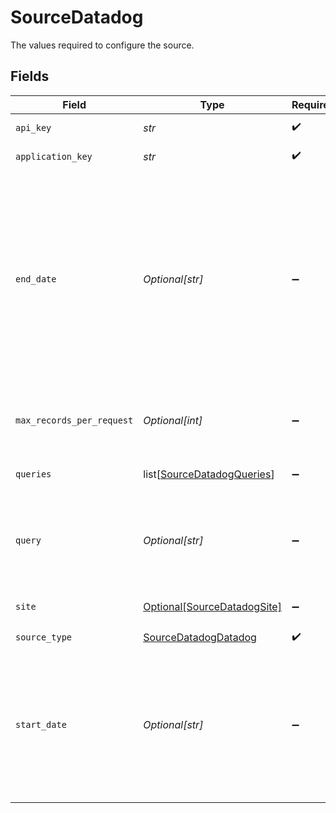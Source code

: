 # SourceDatadog

The values required to configure the source.


## Fields

| Field                                                                                                                                                                                                               | Type                                                                                                                                                                                                                | Required                                                                                                                                                                                                            | Description                                                                                                                                                                                                         | Example                                                                                                                                                                                                             |
| ------------------------------------------------------------------------------------------------------------------------------------------------------------------------------------------------------------------- | ------------------------------------------------------------------------------------------------------------------------------------------------------------------------------------------------------------------- | ------------------------------------------------------------------------------------------------------------------------------------------------------------------------------------------------------------------- | ------------------------------------------------------------------------------------------------------------------------------------------------------------------------------------------------------------------- | ------------------------------------------------------------------------------------------------------------------------------------------------------------------------------------------------------------------- |
| `api_key`                                                                                                                                                                                                           | *str*                                                                                                                                                                                                               | :heavy_check_mark:                                                                                                                                                                                                  | Datadog API key                                                                                                                                                                                                     |                                                                                                                                                                                                                     |
| `application_key`                                                                                                                                                                                                   | *str*                                                                                                                                                                                                               | :heavy_check_mark:                                                                                                                                                                                                  | Datadog application key                                                                                                                                                                                             |                                                                                                                                                                                                                     |
| `end_date`                                                                                                                                                                                                          | *Optional[str]*                                                                                                                                                                                                     | :heavy_minus_sign:                                                                                                                                                                                                  | UTC date and time in the format 2017-01-25T00:00:00Z. Data after this date will  not be replicated. An empty value will represent the current datetime for each  execution. This just applies to Incremental syncs. | 2022-10-01T00:00:00Z                                                                                                                                                                                                |
| `max_records_per_request`                                                                                                                                                                                           | *Optional[int]*                                                                                                                                                                                                     | :heavy_minus_sign:                                                                                                                                                                                                  | Maximum number of records to collect per request.                                                                                                                                                                   |                                                                                                                                                                                                                     |
| `queries`                                                                                                                                                                                                           | list[[SourceDatadogQueries](../../models/shared/sourcedatadogqueries.md)]                                                                                                                                           | :heavy_minus_sign:                                                                                                                                                                                                  | List of queries to be run and used as inputs.                                                                                                                                                                       |                                                                                                                                                                                                                     |
| `query`                                                                                                                                                                                                             | *Optional[str]*                                                                                                                                                                                                     | :heavy_minus_sign:                                                                                                                                                                                                  | The search query. This just applies to Incremental syncs. If empty, it'll collect all logs.                                                                                                                         |                                                                                                                                                                                                                     |
| `site`                                                                                                                                                                                                              | [Optional[SourceDatadogSite]](../../models/shared/sourcedatadogsite.md)                                                                                                                                             | :heavy_minus_sign:                                                                                                                                                                                                  | The site where Datadog data resides in.                                                                                                                                                                             |                                                                                                                                                                                                                     |
| `source_type`                                                                                                                                                                                                       | [SourceDatadogDatadog](../../models/shared/sourcedatadogdatadog.md)                                                                                                                                                 | :heavy_check_mark:                                                                                                                                                                                                  | N/A                                                                                                                                                                                                                 |                                                                                                                                                                                                                     |
| `start_date`                                                                                                                                                                                                        | *Optional[str]*                                                                                                                                                                                                     | :heavy_minus_sign:                                                                                                                                                                                                  | UTC date and time in the format 2017-01-25T00:00:00Z. Any data before this date will not be replicated. This just applies to Incremental syncs.                                                                     | 2022-10-01T00:00:00Z                                                                                                                                                                                                |